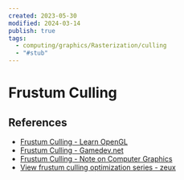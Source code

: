 ```yaml
---
created: 2023-05-30
modified: 2024-03-14
publish: true
tags:
  - computing/graphics/Rasterization/culling
  - "#stub"
---
```


# Frustum Culling
## References
  - [Frustum Culling - Learn OpenGL](https://learnopengl.com/Guest-Articles/2021/Scene/Frustum-Culling)
  - [Frustum Culling - Gamedev.net](https://www.gamedev.net/tutorials/programming/general-and-gameplay-programming/frustum-culling-r4613/)
  - [Frustum Culling - Note on Computer Graphics](https://bruop.github.io/frustum_culling/)
  - [View frustum culling optimization series - zeux](https://zeux.io/2009/01/31/view-frustum-culling-optimization-introduction/)